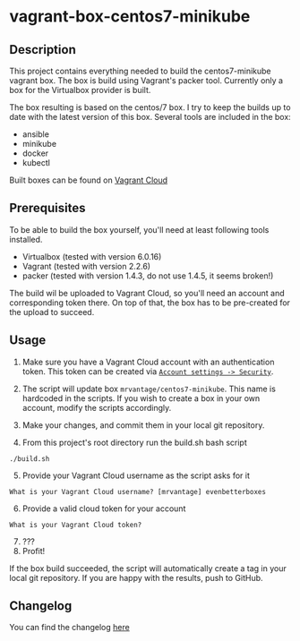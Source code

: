 # vagrant-box-centos7-minikube
## Description
This project contains everything needed to build the centos7-minikube vagrant box. The box is build using Vagrant's packer tool. Currently only a box for the Virtualbox provider is built.

The box resulting is based on the centos/7 box. I try to keep the builds up to date with the latest version of this box. Several tools are included in the box:
* ansible
* minikube
* docker
* kubectl

Built boxes can be found on [Vagrant Cloud](https://app.vagrantup.com/mrvantage/boxes/centos7-minikube)

## Prerequisites
To be able to build the box yourself, you'll need at least following tools installed.

* Virtualbox (tested with version 6.0.16)
* Vagrant (tested with version 2.2.6)
* packer (tested with version 1.4.3, do not use 1.4.5, it seems broken!)

The build wil be uploaded to Vagrant Cloud, so you'll need an account and corresponding token there. On top of that, the box has to be pre-created for the upload to succeed.

## Usage
1. Make sure you have a Vagrant Cloud account with an authentication token. This token can be created via [`Account settings -> Security`](https://app.vagrantup.com/settings/security).

2. The script will update box `mrvantage/centos7-minikube`. This name is hardcoded in the scripts. If you wish to create a box in your own account, modify the scripts accordingly.
3. Make your changes, and commit them in your local git repository.
4. From this project's root directory run the build.sh bash script
```
./build.sh
```
5. Provide your Vagrant Cloud username as the script asks for it
```
What is your Vagrant Cloud username? [mrvantage] evenbetterboxes
```
6. Provide a valid cloud token for your account
```
What is your Vagrant Cloud token? 
```
7. ???
8. Profit!

If the box build succeeded, the script will automatically create a tag in your local git repository. If you are happy with the results, push to GitHub.

## Changelog
You can find the changelog [here](CHANGELOG.md)